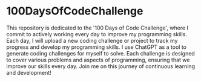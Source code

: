 # 100DaysOfCodeChallenge
This repository is dedicated to the '100 Days of Code Challenge', where I commit to actively working every day to improve my programming skills. Each day, I will upload a new coding challenge or project to track my progress and develop my programming skills.
I use ChatGPT as a tool to generate coding challenges for myself to solve. Each challenge is designed to cover various problems and aspects of programming, ensuring that we improve our skills every day.
Join me on this journey of continuous learning and development!
